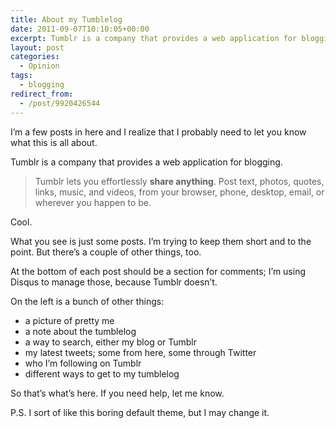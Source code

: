 ```yaml
---
title: About my Tumblelog
date: 2011-09-07T10:10:05+00:00
excerpt: Tumblr is a company that provides a web application for blogging.
layout: post
categories:
  - Opinion
tags:
  - blogging
redirect_from:
  - /post/9920426544
---
```

I’m a few posts in here and I realize that I probably need to let you know what this is all about.

Tumblr is a company that provides a web application for blogging.

> Tumblr lets you effortlessly **share anything**. Post text, photos, quotes, links, music, and videos, from your browser, phone, desktop, email, or wherever you happen to be.

Cool.

What you see is just some posts. I’m trying to keep them short and to the point. But there’s a couple of other things, too.

At the bottom of each post should be a section for comments; I’m using Disqus to manage those, because Tumblr doesn’t.

On the left is a bunch of other things:

  * a picture of pretty me
  * a note about the tumblelog
  * a way to search, either my blog or Tumblr
  * my latest tweets; some from here, some through Twitter
  * who I’m following on Tumblr
  * different ways to get to my tumblelog

So that’s what’s here. If you need help, let me know.

P.S. I sort of like this boring default theme, but I may change it.
